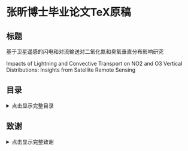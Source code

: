 # 张昕博士毕业论文TeX原稿

## 标题

基于卫星遥感的闪电和对流输送对二氧化氮和臭氧垂直分布影响研究

Impacts of Lightning and Convective Transport on  NO2 and O3 Vertical Distributions: Insights from Satellite Remote Sensing

## 目录

<details><summary> 点击显示完整目录  </summary>
<p>
- 绪论

    - 研究背景及意义
    - 国内外研究进展
        - 深对流与闪电的关系
        - 深对流中闪电氮氧化物的观测和估算
        - 深对流对痕量气体垂直分布的影响
    - 存在问题及本研究目标和研究内容
- 资料及模式介绍
    - 原位观测
        - 臭氧探空
        - 闪电数据集
    - 卫星观测
        - 臭氧监测仪 (OMI)
        - 对流层观测仪 (TROPOMI)
        - 微波临边探测器 (MLS)
    - 大气化学模式
        - WRF-Chem模式
        - MERRA2-GMI模拟数据集
- 闪电二氧化氮的反演算法
  - 基于卫星遥感的闪电二氧化氮反演
    - 算法基础
    - 算法的应用条件

  - 反演结果的对比验证分析
    - 不同反演算法之间的差异性
    - 反演及产率计算中的不确定性分析

  - 本章小结

- 闪电二氧化氮反演算法的应用
  - 污染地区(中国东南部)
    - 模式设置及闪电同化结果评估
    - 闪电氮氧化物的产率及其不确定性分析
    - 闪电二氧化氮对TROPOMI二氧化氮产品的影响 

  - 清洁地区(北极)
    - 闪电的分布
    - 闪电二氧化氮的计算
    - 闪电二氧化氮产率的海陆性差异
    - 氮氧化物不同排放源的贡献

  - 本章小结

- 深对流对氮氧化物和臭氧垂直再分布的影响
  - 云切片算法介绍
  - 对流条件下痕量气体的垂直分布
    - 二氧化氮
    - 臭氧

  - 深对流造成臭氧浓度变化的原因
    - 动力输送和化学反应的贡献
    - 闪电氮氧化物的贡献

  - 本章小结

- 结论与展望
  - 主要结论
  - 论文特色与创新
  - 不足之处与展望
  </p>
  </details>

## 致谢

<details><summary> 点击显示完整致谢  </summary>
<p>

行文至此，本应长舒一气，谢天谢地，然唯觉十年一觉云中梦，似醒非醒百态生。

### 成云致雨

云，山川气也。吾本乡野之气，漫漫求学，乃入南信。
积升四载，虽至露点，缺核无以成云。
幸遇恩师，言传身教，悟以往之书本，知来者之躬行，
谨始虑终，教学相长，方有云滴，如人饮水，冷暖自知。
而同门及友人亦吾师，不知踽踽独行之黯然，切磋琢磨，互成雨滴。

### 雷辊电霍

雷，阴阳薄动雷雨，生物者也。
欲成惊雷者，必先冻其筋骨，所以曾益其所不能。
尼德兰之师叮咛，大道至简，乘风直上入乱流，千迴百转出真知。
同行之人如冰似霰，相语之词妙笔生花，终见列缺。


### 云销雨霁

雨，水从云下也。
升腾万里落为镜湖水，镜中父母容颜改，风起波澜声声归。
放眼红尘难寻桃花源，洞外世人朝夕渡，雨打船头点点回。

### 后记

连篇累牍七万余，诸师诲而不倦，五易此稿，倘有阙漏，恕见谅。

</p>
</details>

